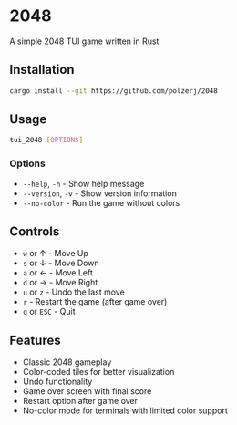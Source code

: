 # 2048
A simple 2048 TUI game written in Rust

## Installation
```bash
cargo install --git https://github.com/polzerj/2048
```

## Usage
```bash
tui_2048 [OPTIONS]
```

### Options
- `--help`, `-h` - Show help message
- `--version`, `-v` - Show version information
- `--no-color` - Run the game without colors

## Controls
- `w` or $\uparrow$ - Move Up
- `s` or $\downarrow$ - Move Down
- `a` or $\leftarrow$ - Move Left
- `d` or $\rightarrow$ - Move Right
- `u` or `z` - Undo the last move
- `r` - Restart the game (after game over)
- `q` or `ESC` - Quit

## Features
- Classic 2048 gameplay
- Color-coded tiles for better visualization
- Undo functionality
- Game over screen with final score
- Restart option after game over
- No-color mode for terminals with limited color support